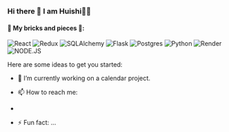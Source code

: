 ### Hi there 👋 I am Huishi👩‍🔧


#### 🔨 My bricks and pieces 🗿:

![React](https://img.shields.io/badge/React-61DAFB.svg?style=for-the-badge&logo=React&logoColor=black)
![Redux](https://img.shields.io/badge/redux-%23593d88.svg?style=for-the-badge&logo=redux&logoColor=white)
![SQLAlchemy](https://img.shields.io/badge/sqlalchemy-424242?style=for-the-badge&logo=academia&logoColor=d71f00)
![Flask](https://img.shields.io/badge/flask-%23000000.svg?style=for-the-badge&logo=flask&logoColor=%23FFFFFF)
![Postgres](https://img.shields.io/badge/postgres-%23316192.svg?style=for-the-badge&logo=postgresql&logoColor=white)
![Python](https://img.shields.io/badge/python-376c99?style=for-the-badge&logo=python&logoColor=f7d34b)
![Render](https://img.shields.io/badge/render-%23242a55.svg?style=for-the-badge&logo=render&logoColor=45e1b6)
![NODE.JS](https://img.shields.io/badge/Node.js-339933.svg?style=for-the-badge&logo=nodedotjs&logoColor=white)

Here are some ideas to get you started:

- 🔭 I’m currently working on a calendar project.


- 📫 How to reach me: 

-
- ⚡ Fun fact: ...

